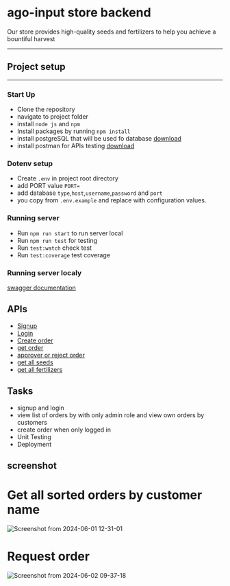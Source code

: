 # ago-input store backend

Our store provides high-quality seeds and fertilizers to help you achieve a bountiful harvest


---
## Project setup
---

### Start Up

- Clone the repository
- navigate to project folder
- install `node js` and `npm`
- Install packages by running `npm install` 
- install postgreSQL that will be used fo database [download](https://www.postgresql.org/download/)
- install postman for APIs testing  [download](https://www.postman.com/downloads/)

### Dotenv setup

- Create `.env` in project root directory
- add PORT value `PORT=`
- add database `type`,`host`,`username`,`password` and `port`
- you copy from `.env.example` and replace with configuration values.


### Running server

- Run `npm run start` to run server local
- Run `npm run test` for testing
- Run `test:watch`  check test
- Run `test:coverage`  test coverage

### Running server localy

[swagger documentation](http://localhost:4000/api-docs)

## APIs
- [Signup](http://localhost:4000/api/signup) 
- [Login](http://localhost:4000/api/login)
- [Create order](http://localhost:4000/api/order)
- [get order](http://localhost:4000/api/orders)
- [approver or reject order](http://localhost:4000/api/orders/2/approve)
- [get all seeds](http://localhost:4000/api/seeds)
- [get all fertilizers](http://localhost:4000/api/fertilizers)


## Tasks
- signup and login
- view list of orders by with only admin role and view own orders by customers
- create order when only logged in
- Unit Testing
- Deployment

## screenshot

# Get all sorted orders by customer name

![Screenshot from 2024-06-01 12-31-01](https://github.com/TuyizeeAnastase/ago-input-store/assets/42033331/09afcca2-17ca-4586-8447-c443065a2609)

# Request order

![Screenshot from 2024-06-02 09-37-18](https://github.com/TuyizeeAnastase/ago-input-store/assets/42033331/1e4c7819-476e-4d06-8d22-4fcaac0efabd)



